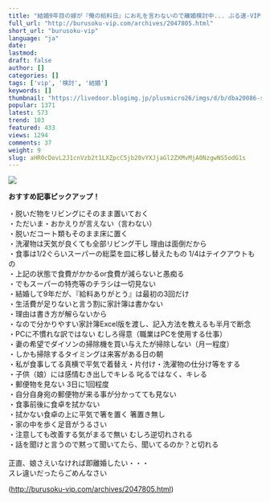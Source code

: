 ```yaml
---
title: "結婚9年目の嫁が『俺の給料日』にお礼を言わないので離婚検討中... ぶる速-VIP"
full_url: "http://burusoku-vip.com/archives/2047805.html"
short_url: "burusoku-vip"
language: "ja"
date: 
lastmod: 
draft: false
author: []
categories: []
tags: ['vip', '検討', '結婚']
keywords: []
thumbnail: "https://livedoor.blogimg.jp/plusmicro26/imgs/d/b/dba20086-s.png"
popular: 1371
latest: 573
trend: 103
featured: 433
views: 1294
comments: 37
weight: 9
slug: aHR0cDovL2J1cnVzb2t1LXZpcC5jb20vYXJjaGl2ZXMvMjA0NzgwNS5odG1s
---
```


![](https://livedoor.blogimg.jp/plusmicro26/imgs/d/b/dba20086-s.png)

<div><p><b>おすすめ記事ピックアップ！</b></p><p> ・脱いだ物をリビングにそのまま置いておく <br> ・ただいま・おかえりが言えない（言わない） <br> ・脱いだコート類もそのまま床に置く <br> ・洗濯物は天気が良くても全部リビング干し 理由は面倒だから <br> ・食事は1/2ぐらいスーパーの総菜を皿に移し替えたもの 1/4はテイクアウトもの <br> ・上記の状態で食費がかかるor食費が減らないと愚痴る <br> ・でもスーパーの特売等のチラシは一切見ない <br> ・結婚して9年だが、『給料ありがとう』は最初の3回だけ <br> ・生活費が足りないと言う割に家計簿は書かない <br> ・理由は書き方が解らないから <br> ・なので分かりやすい家計簿Excel版を渡し、記入方法を教えるも半月で断念 <br> ・PCに不慣れな訳ではない むしろ得意（職業はPCを使用する仕事） <br> ・妻の希望でダイソンの掃除機を買い与えたが掃除しない（月一程度） <br> ・しかも掃除するタイミングは来客がある日の朝 <br> ・私が食事してる真横で平気で着替え・片付け・洗濯物の仕分け等をする <br> ・子供（娘）には感情むき出しでキレる 叱るではなく、キレる <br> ・郵便物を見ない 3日に1回程度 <br> ・自分自身宛の郵便物が来る事が分かってても見ない <br> ・食事前後に食卓を拭かない <br> ・拭かない食卓の上に平気で箸を置く 箸置き無し <br> ・家の中を歩く足音がうるさい <br> ・注意しても改善する気がまるで無い むしろ逆切れされる <br> ・話を聞けと言うので黙って聞いてたら、聞いてるのか？と切れる <br> <br> 正直、娘さえいなければ即離婚したい・・・ <br> スレ違いだったらごめんなさい </p></div>

(http://burusoku-vip.com/archives/2047805.html)
